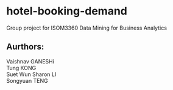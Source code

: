 # hotel-booking-demand
Group project for ISOM3360 Data Mining for Business Analytics

## Aurthors:  
 Vaishnav GANESHi  
 Tung KONG  
 Suet Wun Sharon LI  
 Songyuan TENG
